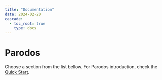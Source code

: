 ```yaml
---
title: "Documentation"
date: 2024-02-20
cascade:
  - toc_root: true
    type: docs 
---
```


# Parodos

Choose a section from the list bellow. For Parodos introduction, check the [Quick Start](./quickstart/).

